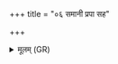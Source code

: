 +++
title = "०६ समानी प्रपा सह"

+++
<details><summary>मूलम् (GR)</summary>

समानी प्रपा सह वो ऽन्नभागः  
समाने योक्त्रे सह वो युनज्मि ।  
सम्यञ्चो ऽग्निं सपर्यत-  
-अरा नाभिम् इवाभितः ॥
</details>